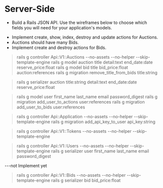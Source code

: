 # Server-Side
* Build a Rails JSON API. Use the wireframes below to choose which fields you will need for your application's models.

- Implement create, show, index, destroy and update actions for Auctions.
- Auctions should have many Bids.
- Implement create and destroy actions for Bids.

> rails g controller Api::V1::Auctions --no-assets --no-helper --skip-template-engine
> rails g model auction title detail:text end_date:date reserve_price:float
> rails g model bid title bid_price:float auction:references
> rails g migration remove_title_from_bids title:string

> rails g serializer auction title:string detail:text end_date:date reserve_price:float

> rails g model user first_name last_name email password_digest
> rails g migration add_user_to_actions user:references
> rails g migration add_user_to_bids user:references

> rails g controller Api::Application --no-assets --no-helper --skip-template-engine
> rails g migration add_api_key_to_user api_key:string

> rails g controller Api::V1::Tokens --no-assets --no-helper --skip-template-engine

> rails g controller Api::V1::Users --no-assets --no-helper --skip-template-engine
> rails g serializer user first_name last_name email password_digest

---not Implement yet
> rails g controller Api::V1::Bids --no-assets --no-helper --skip-template-engine
> rails g serializer bid bid_price:float
